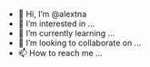 - 👋 Hi, I’m @alextna
- 👀 I’m interested in ...
- 🌱 I’m currently learning ...
- 💞️ I’m looking to collaborate on ...
- 📫 How to reach me ...

<!---
alextna/alextna is a ✨ special ✨ repository because its `README.md` (this file) appears on your GitHub profile.
You can click the Preview link to take a look at your changes.
--->
